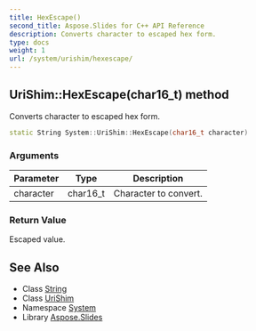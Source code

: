```yaml
---
title: HexEscape()
second_title: Aspose.Slides for C++ API Reference
description: Converts character to escaped hex form.
type: docs
weight: 1
url: /system/urishim/hexescape/
---
```

## UriShim::HexEscape(char16_t) method


Converts character to escaped hex form.

```cpp
static String System::UriShim::HexEscape(char16_t character)
```


### Arguments

| Parameter | Type | Description |
| --- | --- | --- |
| character | char16_t | Character to convert. |

### Return Value

Escaped value.

## See Also

* Class [String](../../string/)
* Class [UriShim](../)
* Namespace [System](../../)
* Library [Aspose.Slides](../../../)